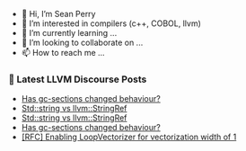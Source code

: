 - 👋 Hi, I’m Sean Perry
- 👀 I’m interested in compilers (c++, COBOL, llvm)
- 🌱 I’m currently learning ...
- 💞️ I’m looking to collaborate on ...
- 📫 How to reach me ...

<!---
s66perry/s66perry is a ✨ special ✨ repository because its `README.md` (this file) appears on your GitHub profile.
You can click the Preview link to take a look at your changes.
--->
### 📕 Latest LLVM Discourse Posts

<!-- DISCOURSE-LLVM:START -->
- [Has gc-sections changed behaviour?](https://discourse.llvm.org/t/has-gc-sections-changed-behaviour/65876#post_2)
- [Std::string vs llvm::StringRef](https://discourse.llvm.org/t/std-string-vs-llvm-stringref/65873#post_3)
- [Std::string vs llvm::StringRef](https://discourse.llvm.org/t/std-string-vs-llvm-stringref/65873#post_2)
- [Has gc-sections changed behaviour?](https://discourse.llvm.org/t/has-gc-sections-changed-behaviour/65876#post_1)
- [[RFC] Enabling LoopVectorizer for vectorization width of 1](https://discourse.llvm.org/t/rfc-enabling-loopvectorizer-for-vectorization-width-of-1/65769#post_6)
<!-- DISCOURSE-LLVM:END -->
